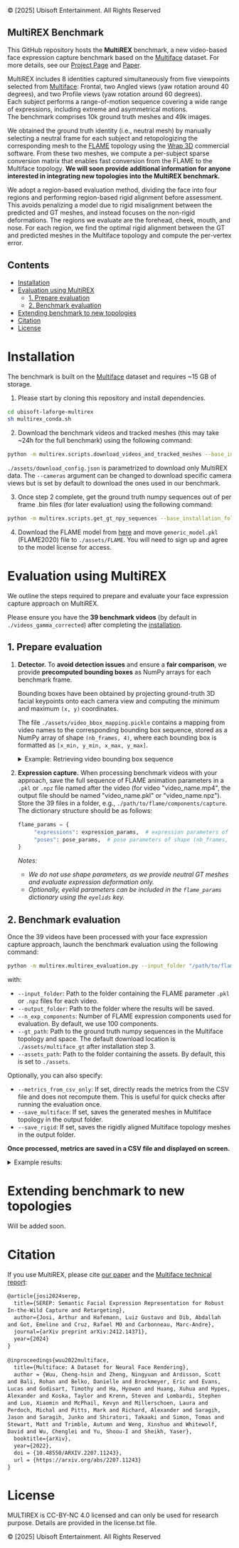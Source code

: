 © [2025] Ubisoft Entertainment. All Rights Reserved

## MultiREX Benchmark

This GitHub repository hosts the **MultiREX** benchmark, a new video-based face expression capture benchmark based on the [Multiface](https://github.com/facebookresearch/multiface) dataset. For more details, see our [Project Page](https://ubisoft-laforge.github.io/character/serep/) and [Paper](https://arxiv.org/abs/2412.14371).

MultiREX includes 8 identities captured simultaneously from five viewpoints selected from [Multiface](https://github.com/facebookresearch/multiface): Frontal, two Angled views (yaw rotation around 40 degrees), and two Profile views (yaw rotation around 60 degrees).  
Each subject performs a range-of-motion sequence covering a wide range of expressions, including extreme and asymmetrical motions.  
The benchmark comprises 10k ground truth meshes and 49k images.

We obtained the ground truth identity (i.e., neutral mesh) by manually selecting a neutral frame for each subject and retopologizing the corresponding mesh to the 
[FLAME](https://flame.is.tue.mpg.de) topology using the [Wrap 3D](https://faceform.com/) commercial software.
From these two meshes, we compute a per-subject sparse conversion matrix that enables fast conversion from the FLAME to the Multiface topology. **We will soon provide additional information for anyone interested in integrating new topologies into the MultiREX benchmark.**

We adopt a region-based evaluation method, dividing the face into four regions and performing region-based rigid alignment before assessment. 
This avoids penalizing a model due to rigid misalignment between the predicted and GT meshes, and instead focuses on the non-rigid deformations. 
The regions we evaluate are the forehead, cheek, mouth, and nose. For each region, we find the optimal rigid alignment between the GT and predicted meshes in the Multiface topology and compute the per-vertex error.

## Contents

- [Installation](#installation)
- [Evaluation using MultiREX](#evaluation-using-multirex)
  - [1. Prepare evaluation](#1-prepare-evaluation)
  - [2. Benchmark evaluation](#2-benchmark-evaluation)
- [Extending benchmark to new topologies](#extending-benchmark-to-new-topologies)
- [Citation](#citation)
- [License](#license)

<!-- 2. [Repository details](#repository-details) -->

# Installation

The benchmark is built on the [Multiface](https://github.com/facebookresearch/multiface) dataset and requires ~15 GB of storage.  

1. Please start by cloning this repository and install dependencies. 

```bash
cd ubisoft-laforge-multirex
sh multirex_conda.sh
```

2. Download the benchmark videos and tracked meshes (this may take ~24h for the full benchmark) using the following command:

```bash
python -m multirex.scripts.download_videos_and_tracked_meshes --base_installation_folder "./" --download_config "./assets/download_config.json"
```

`./assets/download_config.json` is parametrized to download only MultiREX data. The `--cameras` argument can be changed to download specific camera views but is set by default to download the ones used in our benchmark.  

3. Once step 2 complete, get the ground truth numpy sequences out of per frame .bin files (for later evaluation) using the following command:

```bash
python -m multirex.scripts.get_gt_npy_sequences --base_installation_folder "./" --output_multiface_gt_path "./assets/multiface_gt"
```

4. Download the FLAME model from [here](https://flame.is.tue.mpg.de/index.html) and move `generic_model.pkl` (FLAME2020) file to `./assets/FLAME`. You will need to sign up and agree to the model license for access.

# Evaluation using MultiREX

We outline the steps required to prepare and evaluate your face expression capture approach on MultiREX.

Please ensure you have the **39 benchmark videos** (by default in `./videos_gamma_corrected`) after completing the [installation](#installation).

## 1. Prepare evaluation

1. **Detector.** To **avoid detection issues** and ensure a **fair comparison**, we provide **precomputed bounding boxes** as NumPy arrays for each benchmark frame.

   Bounding boxes have been obtained by projecting ground-truth 3D facial keypoints onto each camera view and computing the minimum and maximum `(x, y)` coordinates.

   The file `./assets/video_bbox_mapping.pickle` contains a mapping from video names to the corresponding bounding box sequence, stored as a NumPy array of shape `(nb_frames, 4)`, where each bounding box is formatted as `[x_min, y_min, x_max, y_max]`.

   <details><summary> Example: Retrieving video bounding box sequence </summary>

      ```python
      import pickle
      
      with open("./assets/video_bbox_mapping.pickle", "rb") as f:
          video_bbox_mapping = pickle.load(f)
      
      video_name = "m--20180510--0000--5372021--GHS#images#EXP_ROM07_Facial_Expressions#400039.mp4"
      
      bbox_sequence = video_bbox_mapping[video_name]
      ```
   </details>

2. **Expression capture.** When processing benchmark videos with your approach, save the full sequence of FLAME animation parameters in a `.pkl` or `.npz` file named after the video (for video "video_name.mp4", the output file should be named "video_name.pkl" or "video_name.npz"). Store the 39 files in a folder, e.g., `./path/to/flame/components/capture`. The dictionary structure should be as follows:

    ```python
   flame_params = {
         "expressions": expression_params,  # expression parameters of shape (nb_frames, nb_exp_components)
         "poses": pose_params,  # pose parameters of shape (nb_frames, 6) - the 6 pose components are the 3 neck parameters followed by the 3 jaw parameters.
   }
   ```
   *Notes:*
   - *We do not use shape parameters, as we provide neutral GT meshes and evaluate expression deformation only.*  
   - *Optionally, eyelid parameters can be included in the `flame_params` dictionary using the `eyelids` key.*

## 2. Benchmark evaluation

Once the 39 videos have been processed with your face expression capture approach, launch the benchmark evaluation using the following command:

```bash
python -m multirex.multirex_evaluation.py --input_folder "/path/to/flame/components/capture" --output_folder "/path/to/results" --n_exp_components 100 --gt_path "./assets/multiface_gt"
```
with:
- `--input_folder`: Path to the folder containing the FLAME parameter `.pkl` or `.npz` files for each video.
- `--output_folder`: Path to the folder where the results will be saved.
- `--n_exp_components`: Number of FLAME expression components used for evaluation. By default, we use 100 components.
- `--gt_path`: Path to the ground truth numpy sequences in the Multiface topology and space. The default download location is `./assets/multiface_gt` after installation step 3.
- `--assets_path`: Path to the folder containing the assets. By default, this is set to `./assets`.

Optionally, you can also specify:
- `--metrics_from_csv_only`: If set, directly reads the metrics from the CSV file and does not recompute them. This is useful for quick checks after running the evaluation once.
- `--save_multiface`: If set, saves the generated meshes in Multiface topology in the output folder.
- `--save_rigid`: If set, saves the rigidly aligned Multiface topology meshes in the output folder.

**Once processed, metrics are saved in a CSV file and displayed on screen.**

<details><summary> Example results: </summary>
![example_results](assets/results_example_output.png)
</details>

# Extending benchmark to new topologies

Will be added soon.

<!-- We provide the necessary information for anyone to contribute and add new topologies to MultiREX. 
Currently, MultiREX supports the FLAME topology only.
For evaluation, one must compute conversion matrices allowing to convert a source identity in topology A (new topology) to a target identity in topology B (Multiface topology). A distinct matrix must be computed once for each of the 8 identity. We encourage you to use following workflow.

1. Select a generic face from your topology. 
2. Install [WRAP 3D](https://faceform.com/download-wrap/) commercial software to follow our workflow. It is free for students, teachers, and schools. We use this software for alignment and retopo.
3. Within WRAP 3D, follow the steps bellow for each of the 8 identities: 
   - Load the generic face from your topology (LoadGeom node).
   - Load the neutral in multiface topology from `./assets/Neutrals_Multiface` (LoadGeom node).
   - Scale the generic face to match the size of the Multiface neutral (directly in the LoadGeom node), which is in metric space.
   - Align the generic face to the Multiface topology by selecting keypoints for rigid alignment (SelectPointPairs + RigidAlignment nodes).
   - Select a set of (new) keypoints for the generic face to match the Multiface topology (SelectPointPairs node).
   - Convert topology to the Multiface topology by retopologizing the generic face to the Multiface topology (Wrapping node).
   - Save the aligned and retopologized face (SaveGeom node).

4. Compute conversion matrix, which allows to move from your source topology to the Multiface topology by simple matrix multiplication for any new mesh.

   ```bash
   python -m scripts.compute_conversion_matrices --target_topo /path/to/multiface/neutral --source_topo /path/to/your/neutral --output /path/to/output.npz --output_metadata /path/to/output_metadata.pkl
   ```
--> 

# Citation

If you use MultiREX, please cite [our paper](https://arxiv.org/abs/2412.14371) and the [Multiface technical report](https://arxiv.org/abs/2207.11243):

```
@article{josi2024serep,
  title={SEREP: Semantic Facial Expression Representation for Robust In-the-Wild Capture and Retargeting},
  author={Josi, Arthur and Hafemann, Luiz Gustavo and Dib, Abdallah and Got, Emeline and Cruz, Rafael MO and Carbonneau, Marc-Andre},
  journal={arXiv preprint arXiv:2412.14371},
  year={2024}
}

@inproceedings{wuu2022multiface,
  title={Multiface: A Dataset for Neural Face Rendering},
  author = {Wuu, Cheng-hsin and Zheng, Ningyuan and Ardisson, Scott and Bali, Rohan and Belko, Danielle and Brockmeyer, Eric and Evans, Lucas and Godisart, Timothy and Ha, Hyowon and Huang, Xuhua and Hypes, Alexander and Koska, Taylor and Krenn, Steven and Lombardi, Stephen and Luo, Xiaomin and McPhail, Kevyn and Millerschoen, Laura and Perdoch, Michal and Pitts, Mark and Richard, Alexander and Saragih, Jason and Saragih, Junko and Shiratori, Takaaki and Simon, Tomas and Stewart, Matt and Trimble, Autumn and Weng, Xinshuo and Whitewolf, David and Wu, Chenglei and Yu, Shoou-I and Sheikh, Yaser},
  booktitle={arXiv},
  year={2022},
  doi = {10.48550/ARXIV.2207.11243},
  url = {https://arxiv.org/abs/2207.11243}
}
```

# License

MULTIREX is CC-BY-NC 4.0 licensed and can only be used for research purpose. Details are provided in the license.txt file.

© [2025] Ubisoft Entertainment. All Rights Reserved
